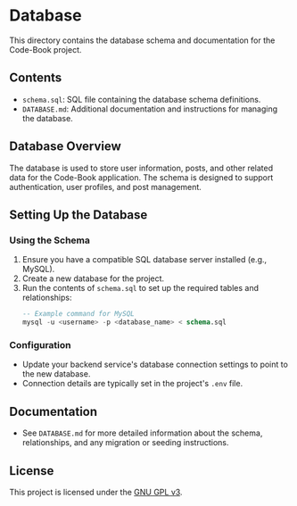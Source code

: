 # Database

This directory contains the database schema and documentation for the Code-Book project.

## Contents
- `schema.sql`: SQL file containing the database schema definitions.
- `DATABASE.md`: Additional documentation and instructions for managing the database.

## Database Overview
The database is used to store user information, posts, and other related data for the Code-Book application. The schema is designed to support authentication, user profiles, and post management.

## Setting Up the Database

### Using the Schema
1. Ensure you have a compatible SQL database server installed (e.g., MySQL).
2. Create a new database for the project.
3. Run the contents of `schema.sql` to set up the required tables and relationships:
   ```sql
   -- Example command for MySQL
   mysql -u <username> -p <database_name> < schema.sql
   ```

### Configuration
- Update your backend service's database connection settings to point to the new database.
- Connection details are typically set in the project's `.env` file.

## Documentation
- See `DATABASE.md` for more detailed information about the schema, relationships, and any migration or seeding instructions.

## License

This project is licensed under the [GNU GPL v3](../LICENSE).
